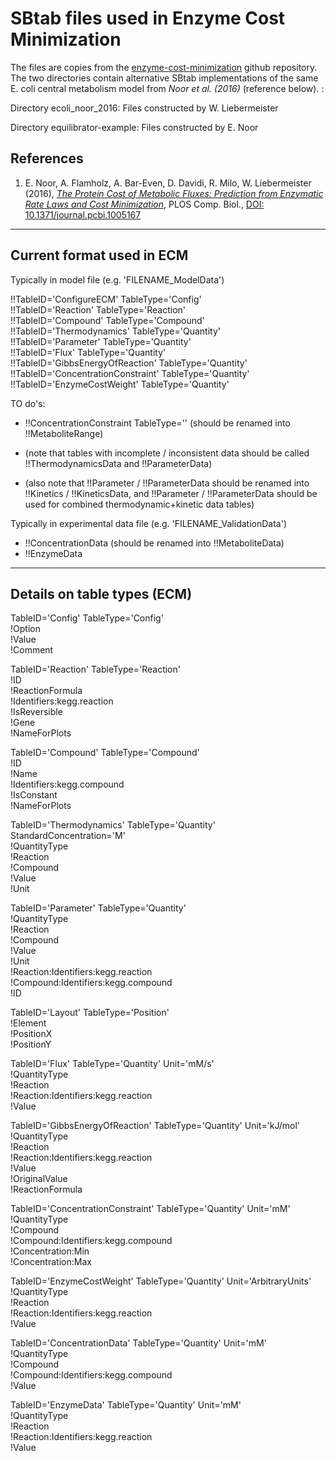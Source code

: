 SBtab files used in Enzyme Cost Minimization
============================================

The files are copies from the [enzyme-cost-minimization](https://github.com/liebermeister/enzyme-cost-minimization) github repository. The two directories contain alternative SBtab implementations of the same E. coli central metabolism model from *Noor et al. (2016)* (reference below). : 

Directory ecoli_noor_2016:
Files constructed by W. Liebermeister

Directory equilibrator-example:
Files constructed by E. Noor

## References
1. E. Noor, A. Flamholz, A. Bar-Even, D. Davidi, R. Milo, W. Liebermeister (2016), [*The Protein Cost of Metabolic Fluxes: Prediction from Enzymatic Rate Laws and Cost Minimization*](https://journals.plos.org/ploscompbiol/article?id=10.1371/journal.pcbi.1006010), PLOS Comp. Biol., [DOI: 10.1371/journal.pcbi.1005167](https://www.ncbi.nlm.nih.gov/pmc/articles/PMC5094713/)



--------------------------
Current format used in ECM
--------------------------

Typically in model file  (e.g. 'FILENAME_ModelData')

!!TableID='ConfigureECM'            TableType='Config'  
!!TableID='Reaction'                TableType='Reaction'  
!!TableID='Compound'                TableType='Compound'  
!!TableID='Thermodynamics'          TableType='Quantity'  
!!TableID='Parameter'               TableType='Quantity'  
!!TableID='Flux'                    TableType='Quantity'  
!!TableID='GibbsEnergyOfReaction'   TableType='Quantity'  
!!TableID='ConcentrationConstraint' TableType='Quantity'  
!!TableID='EnzymeCostWeight'        TableType='Quantity'  

TO do's:
* !!ConcentrationConstraint TableType='' (should be renamed into !!MetaboliteRange)

* (note that tables with incomplete / inconsistent data should be called !!ThermodynamicsData and !!ParameterData)
* (also note that !!Parameter / !!ParameterData should be renamed into !!Kinetics / !!KineticsData, and !!Parameter / !!ParameterData should be used for combined thermodynamic+kinetic data tables)

Typically in experimental data file  (e.g. 'FILENAME_ValidationData')
* !!ConcentrationData (should be renamed into !!MetaboliteData)
* !!EnzymeData


-------------------------------------
Details on table types (ECM)
-------------------------------------

TableID='Config' TableType='Config'  
!Option  
!Value  
!Comment                  

TableID='Reaction' TableType='Reaction'  
!ID  
!ReactionFormula  
!Identifiers:kegg.reaction  
!IsReversible  
!Gene  
!NameForPlots

TableID='Compound' TableType='Compound'  
!ID  
!Name  
!Identifiers:kegg.compound  
!IsConstant  
!NameForPlots  

TableID='Thermodynamics' TableType='Quantity' StandardConcentration='M'  
!QuantityType  
!Reaction  
!Compound  
!Value  
!Unit

TableID='Parameter' TableType='Quantity'  
!QuantityType  
!Reaction  
!Compound  
!Value  
!Unit  
!Reaction:Identifiers:kegg.reaction  
!Compound:Identifiers:kegg.compound  
!ID

TableID='Layout' TableType='Position'  
!Element  
!PositionX  
!PositionY					

TableID='Flux' TableType='Quantity' Unit='mM/s'  
!QuantityType  
!Reaction  
!Reaction:Identifiers:kegg.reaction  
!Value

TableID='GibbsEnergyOfReaction' TableType='Quantity' Unit='kJ/mol'  
!QuantityType  
!Reaction  
!Reaction:Identifiers:kegg.reaction  
!Value  
!OriginalValue  
!ReactionFormula

TableID='ConcentrationConstraint' TableType='Quantity' Unit='mM'  
!QuantityType  
!Compound  
!Compound:Identifiers:kegg.compound  
!Concentration:Min  
!Concentration:Max

TableID='EnzymeCostWeight' TableType='Quantity' Unit='ArbitraryUnits'  
!QuantityType  
!Reaction  
!Reaction:Identifiers:kegg.reaction  
!Value

TableID='ConcentrationData' TableType='Quantity' Unit='mM'  
!QuantityType  
!Compound  
!Compound:Identifiers:kegg.compound  
!Value

TableID='EnzymeData' TableType='Quantity' Unit='mM'  
!QuantityType  
!Reaction  
!Reaction:Identifiers:kegg.reaction  
!Value
